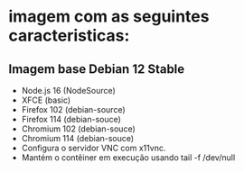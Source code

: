 # imagem com as seguintes caracteristicas:

## Imagem base Debian 12 Stable
 - Node.js 16 (NodeSource)
 - XFCE (basic)
 - Firefox 102 (debian-source)
 - Firefox 114 (debian-souce)
 - Chromium 102 (debian-souce)
 - Chromium 114 (debian-souce)
 - Configura o servidor VNC com x11vnc.
 - Mantém o contêiner em execução usando tail -f /dev/null